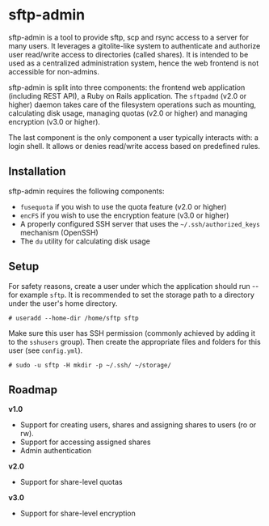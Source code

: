 # sftp-admin

sftp-admin is a tool to provide sftp, scp and rsync access to a server for many users. It leverages a gitolite-like system to authenticate and authorize user read/write access to directories (called shares). It is intended to be used as a centralized administration system, hence the web frontend is not accessible for non-admins.

sftp-admin is split into three components: the frontend web application (including REST API), a Ruby on Rails application. The `sftpadmd` (v2.0 or higher) daemon takes care of the filesystem operations such as mounting, calculating disk usage, managing quotas (v2.0 or higher) and managing encryption (v3.0 or higher).

The last component is the only component a user typically interacts with: a login shell. It allows or denies read/write access based on predefined rules.

## Installation

sftp-admin requires the following components:
- `fusequota` if you wish to use the quota feature (v2.0 or higher)
- `encFS` if you wish to use the encryption feature (v3.0 or higher)
- A properly configured SSH server that uses the `~/.ssh/authorized_keys` mechanism (OpenSSH)
- The `du` utility for calculating disk usage

## Setup

For safety reasons, create a user under which the application should run -- for example `sftp`. It is recommended to set the storage path to a directory under the user's home directory.

```
# useradd --home-dir /home/sftp sftp
```

Make sure this user has SSH permission (commonly achieved by adding it to the `sshusers` group). Then create the appropriate files and folders for this user (see `config.yml`).

```
# sudo -u sftp -H mkdir -p ~/.ssh/ ~/storage/
```

## Roadmap

**v1.0**

- Support for creating users, shares and assigning shares to users (ro or rw).
- Support for accessing assigned shares
- Admin authentication

**v2.0**

- Support for share-level quotas

**v3.0**

- Support for share-level encryption

